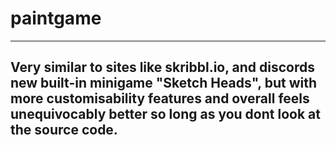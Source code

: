 # paintgame
-----------------------------------------------------------------------------------------
Very similar to sites like skribbl.io, and discords new built-in minigame "Sketch Heads",
but with more customisability features and overall feels unequivocably better so long as 
you dont look at the source code.
-----------------------------------------------------------------------------------------

